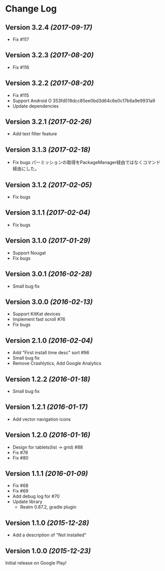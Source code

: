Change Log
==========

Version 3.2.4 *(2017-09-17)*
----------------------------

* Fix #117

Version 3.2.3 *(2017-08-20)*
----------------------------

* Fix #116

Version 3.2.2 *(2017-08-20)*
----------------------------

* Fix #115
* Support Android O
353fd519dcc85ee0bd3d64c6e0c17b6a9e9931a9
* Update dependencies


Version 3.2.1 *(2017-02-26)*
----------------------------

* Add text filter feature


Version 3.1.3 *(2017-02-18)*
----------------------------

* Fix bugs
パーミッションの取得をPackageManager経由ではなくコマンド経由にした。


Version 3.1.2 *(2017-02-05)*
----------------------------

* Fix bugs


Version 3.1.1 *(2017-02-04)*
----------------------------

* Fix bugs


Version 3.1.0 *(2017-01-29)*
----------------------------

* Support Nougat
* Fix bugs

Version 3.0.1 *(2016-02-28)*
----------------------------

* Small bug fix

Version 3.0.0 *(2016-02-13)*
----------------------------

* Support KitKat devices
* Implement fast scroll #76
* Fix bugs

Version 2.1.0 *(2016-02-04)*
----------------------------

* Add "First install time desc" sort #96
* Small bug fix
* Remove Crashlytics, Add Google Analytics

Version 1.2.2 *(2016-01-18)*
----------------------------

* Small bug fix

Version 1.2.1 *(2016-01-17)*
----------------------------

* Add vector navigation icons

Version 1.2.0 *(2016-01-16)*
----------------------------

* Design for tablets(list -> grid) #88
* Fix #78
* Fix #80

Version 1.1.1 *(2016-01-09)*
----------------------------

* Fix #68
* Fix #69
* Add debug log for #70
* Update library
    * Realm
    0.87.2, gradle plugin

Version 1.1.0 *(2015-12-28)*
----------------------------

* Add a description of "Not installed"


Version 1.0.0 *(2015-12-23)*
----------------------------

Initial release on Google Play!

